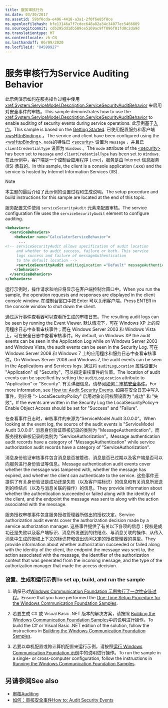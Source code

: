 ```yaml
---
title: 服务审核行为
ms.date: 03/30/2017
ms.assetid: 59bf0cda-e496-4418-a3a1-2f0f6e85f8ce
ms.openlocfilehash: bfe13146a7f7cdec648a82a34c34077ec5466809
ms.sourcegitcommit: cdb295dd1db589ce5169ac9ff096f01fd0c2da9d
ms.translationtype: MT
ms.contentlocale: zh-CN
ms.lasthandoff: 06/09/2020
ms.locfileid: "84599927"
---
```

# <a name="service-auditing-behavior"></a><span data-ttu-id="82b9b-102">服务审核行为</span><span class="sxs-lookup"><span data-stu-id="82b9b-102">Service Auditing Behavior</span></span>
<span data-ttu-id="82b9b-103">此示例演示如何在服务操作过程中使用 <xref:System.ServiceModel.Description.ServiceSecurityAuditBehavior> 来启用对安全事件的审核。</span><span class="sxs-lookup"><span data-stu-id="82b9b-103">This sample demonstrates how to use the <xref:System.ServiceModel.Description.ServiceSecurityAuditBehavior> to enable auditing of security events during service operations.</span></span> <span data-ttu-id="82b9b-104">此示例基于[入门](getting-started-sample.md)。</span><span class="sxs-lookup"><span data-stu-id="82b9b-104">This sample is based on the [Getting Started](getting-started-sample.md).</span></span> <span data-ttu-id="82b9b-105">已使用配置服务和客户端 [\<wsHttpBinding>](../../configure-apps/file-schema/wcf/wshttpbinding.md) 。</span><span class="sxs-lookup"><span data-stu-id="82b9b-105">The service and client have been configured using the [\<wsHttpBinding>](../../configure-apps/file-schema/wcf/wshttpbinding.md).</span></span> <span data-ttu-id="82b9b-106">`mode`的特性已 [\<security>](../../configure-apps/file-schema/wcf/security-of-custombinding.md) 设置为 `Message` ，并且已 `clientCredentialType` 设置为 `Windows` 。</span><span class="sxs-lookup"><span data-stu-id="82b9b-106">The `mode` attribute of the [\<security>](../../configure-apps/file-schema/wcf/security-of-custombinding.md) has been set to `Message` and `clientCredentialType` has been set to `Windows`.</span></span> <span data-ttu-id="82b9b-107">在此示例中，客户端是一个控制台应用程序 (.exe)，服务是由 Internet 信息服务 (IIS) 承载的。</span><span class="sxs-lookup"><span data-stu-id="82b9b-107">In this sample, the client is a console application (.exe) and the service is hosted by Internet Information Services (IIS).</span></span>  
  
> [!NOTE]
> <span data-ttu-id="82b9b-108">本主题的最后介绍了此示例的设置过程和生成说明。</span><span class="sxs-lookup"><span data-stu-id="82b9b-108">The setup procedure and build instructions for this sample are located at the end of this topic.</span></span>  
  
 <span data-ttu-id="82b9b-109">服务配置文件使用 `serviceSecurityAudit` 元素来配置审核。</span><span class="sxs-lookup"><span data-stu-id="82b9b-109">The service configuration file uses the `serviceSecurityAudit` element to configure auditing.</span></span>  
  
```xml  
<behaviors>  
  <serviceBehaviors>  
    <behavior name="CalculatorServiceBehavior">  
      ...  
<!-- serviceSecurityAudit allows specification of audit location   
     and whether to audit success, failure or both. This service   
     logs success and failure of messageAuthentication   
     to the default location -->  
     <serviceSecurityAudit auditLogLocation ="Default" messageAuthenticationAuditLevel = "SuccessOrFailure" />  
    </behavior>  
  </serviceBehaviors>  
</behaviors>  
```  
  
 <span data-ttu-id="82b9b-110">运行示例时，操作请求和响应将显示在客户端控制台窗口中。</span><span class="sxs-lookup"><span data-stu-id="82b9b-110">When you run the sample, the operation requests and responses are displayed in the client console window.</span></span> <span data-ttu-id="82b9b-111">在控制台窗口中按 Enter 可以关闭客户端。</span><span class="sxs-lookup"><span data-stu-id="82b9b-111">Press ENTER in the console window to shut down the client.</span></span>  
  
 <span data-ttu-id="82b9b-112">通过运行事件查看器可以查看所生成的审核日志。</span><span class="sxs-lookup"><span data-stu-id="82b9b-112">The resulting audit logs can be seen by running the Event Viewer.</span></span> <span data-ttu-id="82b9b-113">默认情况下，可在 Windows XP 上的应用程序日志中查看审核事件；而在 Windows Server 2003 和 Windows Vista 上，可在安全日志中查看审核事件。</span><span class="sxs-lookup"><span data-stu-id="82b9b-113">By default, on Windows XP the audit events can be seen in the Application Log while on Windows Server 2003 and Windows Vista, the audit events can be seen in the Security Log.</span></span> <span data-ttu-id="82b9b-114">可在 Windows Server 2008 和 Windows 7 上的应用程序和服务日志中查看审核事件。</span><span class="sxs-lookup"><span data-stu-id="82b9b-114">On Windows Server 2008 and Windows 7, the audit events can be seen in the Applications and Services logs.</span></span> <span data-ttu-id="82b9b-115">通过将 `auditLogLocation` 属性设置为 "Application" 或 "Security"，可以指定审核事件的位置。</span><span class="sxs-lookup"><span data-stu-id="82b9b-115">The location of audit events can be specified by setting the `auditLogLocation` attribute to "Application" or "Security".</span></span> <span data-ttu-id="82b9b-116">有关详细信息，请参阅[如何：审核安全事件](../feature-details/how-to-audit-wcf-security-events.md)。</span><span class="sxs-lookup"><span data-stu-id="82b9b-116">For more information, see [How to: Audit Security Events](../feature-details/how-to-audit-wcf-security-events.md).</span></span> <span data-ttu-id="82b9b-117">如果在安全日志中写入事件，则应将 "> LocalSecurityPolicy" 启用对象访问权限设置为 "成功" 和 "失败"。</span><span class="sxs-lookup"><span data-stu-id="82b9b-117">If the events are written in the Security Log the LocalSecurityPolicy-> Enable Object Access should be set for "Success" and "Failure".</span></span>  
  
 <span data-ttu-id="82b9b-118">在查看事件日志时，审核事件的来源为“ServiceModel Audit 3.0.0.0”。</span><span class="sxs-lookup"><span data-stu-id="82b9b-118">When looking at the event log, the source of the audit events is "ServiceModel Audit 3.0.0.0".</span></span> <span data-ttu-id="82b9b-119">消息身份验证审核记录的类别为 "MessageAuthentication"，而服务授权审核记录的类别为 "ServiceAuthorization"。</span><span class="sxs-lookup"><span data-stu-id="82b9b-119">Message authentication audit records have a category of "MessageAuthentication" while service authorization audit records have a category of "ServiceAuthorization".</span></span>  
  
 <span data-ttu-id="82b9b-120">消息身份验证审核事件包含消息是否被篡改、消息是否已过期以及客户端是否可以向服务进行身份验证等信息。</span><span class="sxs-lookup"><span data-stu-id="82b9b-120">Message authentication audit events cover whether the message was tampered with, whether the message has expired, and whether the client can authenticate to the service.</span></span> <span data-ttu-id="82b9b-121">这些事件还提供了有关身份验证是成功还是失败（以及客户端标识）的信息和有关消息所发送到的终结点（以及与消息关联的操作）的信息。</span><span class="sxs-lookup"><span data-stu-id="82b9b-121">They provide information about whether the authentication succeeded or failed along with the identity of the client, and the endpoint the message was sent to along with the action associated with the message.</span></span>  
  
 <span data-ttu-id="82b9b-122">服务授权审核事件包含服务授权管理器所做出的授权决定。</span><span class="sxs-lookup"><span data-stu-id="82b9b-122">Service authorization audit events cover the authorization decision made by a service authorization manager.</span></span> <span data-ttu-id="82b9b-123">这些事件提供了有关以下各项的信息：授权是成功还是失败以及客户端标识、消息所发送到的终结点、与消息关联的操作、从传入消息中生成的授权上下文的标识符和做出访问决定的授权管理器的类型。</span><span class="sxs-lookup"><span data-stu-id="82b9b-123">They provide information about whether authorization succeeded or failed along with the identity of the client, the endpoint the message was sent to, the action associated with the message, the identifier of the authorization context that was generated from the incoming message, and the type of the authorization manager that made the access decision.</span></span>  
  
### <a name="to-set-up-build-and-run-the-sample"></a><span data-ttu-id="82b9b-124">设置、生成和运行示例</span><span class="sxs-lookup"><span data-stu-id="82b9b-124">To set up, build, and run the sample</span></span>  
  
1. <span data-ttu-id="82b9b-125">确保已对[Windows Communication Foundation 示例执行了一次性安装过程](one-time-setup-procedure-for-the-wcf-samples.md)。</span><span class="sxs-lookup"><span data-stu-id="82b9b-125">Ensure that you have performed the [One-Time Setup Procedure for the Windows Communication Foundation Samples](one-time-setup-procedure-for-the-wcf-samples.md).</span></span>  
  
2. <span data-ttu-id="82b9b-126">若要生成 C# 或 Visual Basic .NET 版本的解决方案，请按照 [Building the Windows Communication Foundation Samples](building-the-samples.md)中的说明进行操作。</span><span class="sxs-lookup"><span data-stu-id="82b9b-126">To build the C# or Visual Basic .NET edition of the solution, follow the instructions in [Building the Windows Communication Foundation Samples](building-the-samples.md).</span></span>  
  
3. <span data-ttu-id="82b9b-127">若要以单机配置或跨计算机配置来运行示例，请按照[运行 Windows Communication Foundation 示例](running-the-samples.md)中的说明进行操作。</span><span class="sxs-lookup"><span data-stu-id="82b9b-127">To run the sample in a single- or cross-computer configuration, follow the instructions in [Running the Windows Communication Foundation Samples](running-the-samples.md).</span></span>  
  
## <a name="see-also"></a><span data-ttu-id="82b9b-128">另请参阅</span><span class="sxs-lookup"><span data-stu-id="82b9b-128">See also</span></span>

- [<span data-ttu-id="82b9b-129">审核</span><span class="sxs-lookup"><span data-stu-id="82b9b-129">Auditing</span></span>](../feature-details/auditing-security-events.md)
- [<span data-ttu-id="82b9b-130">如何：审核安全事件</span><span class="sxs-lookup"><span data-stu-id="82b9b-130">How to: Audit Security Events</span></span>](../feature-details/how-to-audit-wcf-security-events.md)
